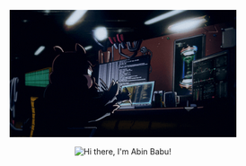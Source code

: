 <!-- Banner GIF -->
<p align="center">
  <img src="https://raw.githubusercontent.com/SHARIK0M/SHARIK0M/main/assets/gif-1.gif" 
       alt="Banner" 
       width="80%" />
</p>

<!-- Typing SVG -->
<p align="center">
  <img src="https://readme-typing-svg.herokuapp.com?font=Roboto&weight=400&size=30&pause=1000&color=FFFFFF&width=435&lines=Hi+there%2C+I'm+Abin+Babu!+%F0%9F%91%8B" 
       alt="Hi there, I'm Abin Babu!">
</p>
